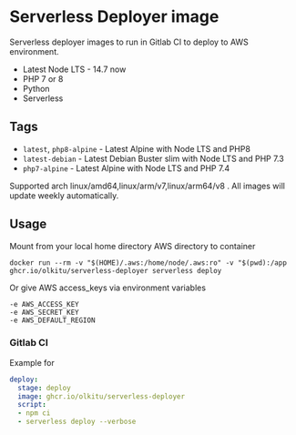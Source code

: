 # Serverless Deployer image

Serverless deployer images to run in Gitlab CI to deploy to AWS environment.

* Latest Node LTS - 14.7 now
* PHP 7 or 8
* Python
* Serverless

## Tags

* `latest`, `php8-alpine` - Latest Alpine with Node LTS and PHP8
* `latest-debian` - Latest Debian Buster slim with Node LTS and PHP 7.3
* `php7-alpine` - Latest Alpine with Node LTS and PHP 7.4

Supported arch linux/amd64,linux/arm/v7,linux/arm64/v8 . All images will update weekly automatically.

## Usage

Mount from your local home directory AWS directory to container

```
docker run --rm -v "$(HOME)/.aws:/home/node/.aws:ro" -v "$(pwd):/app ghcr.io/olkitu/serverless-deployer serverless deploy
```

Or give AWS access_keys via environment variables

```
-e AWS_ACCESS_KEY
-e AWS_SECRET_KEY
-e AWS_DEFAULT_REGION
```

### Gitlab CI

Example for

```yaml
deploy:
  stage: deploy
  image: ghcr.io/olkitu/serverless-deployer
  script:
  - npm ci
  - serverless deploy --verbose
```
